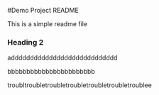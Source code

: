 #Demo Project README

This is a simple readme file

### Heading 2

adddddddddddddddddddddddddddd

bbbbbbbbbbbbbbbbbbbbbbb

troubltroubletroubletroubletroubletroubletroublee
